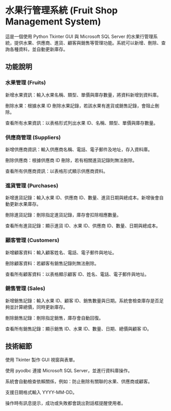 # 水果行管理系統 (Fruit Shop Management System)

這是一個使用 Python Tkinter GUI 與 Microsoft SQL Server 的水果行管理系統，提供水果、供應商、進貨、顧客與銷售等管理功能。系統可以新增、刪除、查詢各種資料，並自動更新庫存。

## 功能說明

### 水果管理 (Fruits)

新增水果資訊：輸入水果名稱、類型、單價與庫存數量，將資料新增到資料庫。

刪除水果：根據水果 ID 刪除水果記錄，若該水果有進貨或銷售記錄，會阻止刪除。

查看所有水果資訊：以表格形式列出水果 ID、名稱、類型、單價與庫存數量。

### 供應商管理 (Suppliers)

新增供應商資訊：輸入供應商名稱、電話、電子郵件及地址，存入資料庫。

刪除供應商：根據供應商 ID 刪除，若有相關進貨記錄則無法刪除。

查看所有供應商資訊：以表格形式顯示供應商資料。

### 進貨管理 (Purchases)

新增進貨記錄：輸入水果 ID、供應商 ID、數量、進貨日期與總成本。新增後會自動更新水果庫存。

刪除進貨記錄：刪除指定進貨記錄，庫存會扣除相應數量。

查看所有進貨記錄：顯示進貨 ID、水果 ID、供應商 ID、數量、日期與總成本。

### 顧客管理 (Customers)

新增顧客資料：輸入顧客姓名、電話、電子郵件與地址。

刪除顧客資料：若顧客有銷售記錄則無法刪除。

查看所有顧客資料：以表格顯示顧客 ID、姓名、電話、電子郵件與地址。

### 銷售管理 (Sales)

新增銷售記錄：輸入水果 ID、顧客 ID、銷售數量與日期。系統會檢查庫存是否足夠並計算總價，同時更新庫存。

刪除銷售記錄：刪除指定銷售，庫存會自動回復。

查看所有銷售記錄：顯示銷售 ID、水果 ID、數量、日期、總價與顧客 ID。

## 技術細節

使用 Tkinter 製作 GUI 視窗與表單。

使用 pyodbc 連接 Microsoft SQL Server，並進行資料庫操作。

系統會自動檢查依賴關係，例如：防止刪除有關聯的水果、供應商或顧客。

支援日期格式輸入 YYYY-MM-DD。

操作時有訊息提示，成功或失敗都會跳出對話框提醒使用者。
